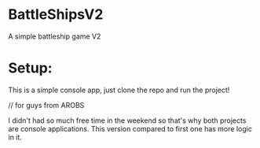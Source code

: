 # BattleShipsV2
A simple battleship game V2



# Setup:
This is a simple console app, just clone the repo and run the project!

// for guys from AROBS

I didn't had so much free time in the weekend so that's why both projects are console applications.
This version compared to first one has more logic in it.

